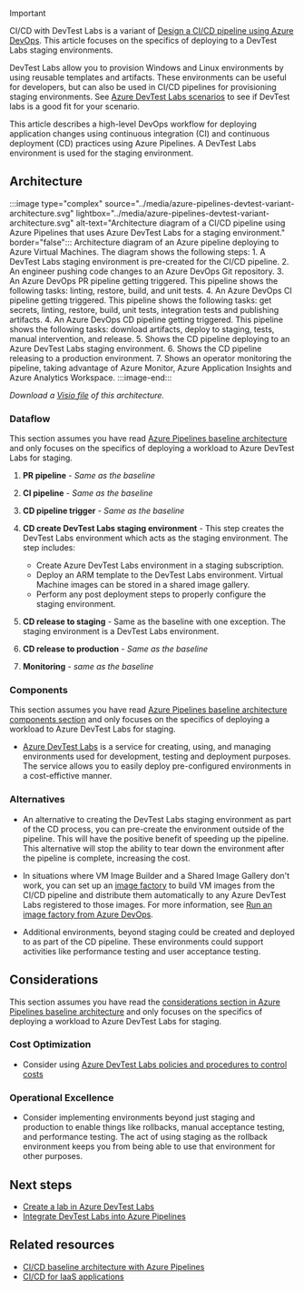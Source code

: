 > [!IMPORTANT]
> CI/CD with DevTest Labs is a variant of [Design a CI/CD pipeline using Azure DevOps](../../example-scenario/apps/devops-dotnet-baseline.yml). This article focuses on the specifics of deploying to a DevTest Labs staging environments.

DevTest Labs allow you to provision Windows and Linux environments by using reusable templates and artifacts. These environments can be useful for developers, but can also be used in CI/CD pipelines for provisioning staging environments. See [Azure DevTest Labs scenarios](/azure/devtest-labs/devtest-lab-guidance-get-started) to see if DevTest labs is a good fit for your scenario.

This article describes a high-level DevOps workflow for deploying application changes using continuous integration (CI) and continuous deployment (CD) practices using Azure Pipelines. A DevTest Labs environment is used for the staging environment.

## Architecture

:::image type="complex" source="../media/azure-pipelines-devtest-variant-architecture.svg" lightbox="../media/azure-pipelines-devtest-variant-architecture.svg" alt-text="Architecture diagram of a CI/CD pipeline using Azure Pipelines that uses Azure DevTest Labs for a staging environment." border="false"::: 
Architecture diagram of an Azure pipeline deploying to Azure Virtual Machines. The diagram shows the following steps: 1. A DevTest Labs staging environment is pre-created for the CI/CD pipeline. 2. An engineer pushing code changes to an Azure DevOps Git repository. 3. An Azure DevOps PR pipeline getting triggered. This pipeline shows the following tasks: linting, restore, build, and unit tests. 4. An Azure DevOps CI pipeline getting triggered. This pipeline shows the following tasks: get secrets, linting, restore, build, unit tests, integration tests and publishing artifacts. 4. An Azure DevOps CD pipeline getting triggered. This pipeline shows the following tasks: download artifacts, deploy to staging, tests, manual intervention, and release. 5. Shows the CD pipeline deploying to an Azure DevTest Labs staging environment. 6. Shows the CD pipeline releasing to a production environment. 7. Shows an operator monitoring the pipeline, taking advantage of Azure Monitor, Azure Application Insights and Azure Analytics Workspace.
:::image-end:::

*Download a [Visio file](https://arch-center.azureedge.net/azure-pipelines-iaas-variant-architecture.vsdx) of this architecture.*

### Dataflow

This section assumes you have read [Azure Pipelines baseline architecture](../../example-scenario/apps/devops-dotnet-baseline.yml#dataflow) and only focuses on the specifics of deploying a workload to Azure DevTest Labs for staging.

1. **PR pipeline** - *Same as the baseline*

1. **CI pipeline** - *Same as the baseline*

1. **CD pipeline trigger** - *Same as the baseline*

1. **CD create DevTest Labs staging environment** - This step creates the DevTest Labs environment which acts as the staging environment. The step includes:

    - Create Azure DevTest Labs environment in a staging subscription.
    - Deploy an ARM template to the DevTest Labs environment. Virtual Machine images can be stored in a shared image gallery.
    - Perform any post deployment steps to properly configure the staging environment.

1. **CD release to staging** - Same as the baseline with one exception. The staging environment is a DevTest Labs environment.

1. **CD release to production** - *Same as the baseline*

1. **Monitoring** - *same as the baseline*

### Components

This section assumes you have read [Azure Pipelines baseline architecture components section](../../example-scenario/apps/devops-dotnet-baseline.yml#components) and only focuses on the specifics of deploying a workload to Azure DevTest Labs for staging.

- [Azure DevTest Labs](/azure/devtest-labs/devtest-lab-overview) is a service for creating, using, and managing environments used for development, testing and deployment purposes. The service allows you to easily deploy pre-configured environments in a cost-effictive manner.

### Alternatives

- An alternative to creating the DevTest Labs staging environment as part of the CD process, you can pre-create the environment outside of the pipeline. This will have the positive benefit of speeding up the pipeline. This alternative will stop the ability to tear down the environment after the pipeline is complete, increasing the cost.

- In situations where VM Image Builder and a Shared Image Gallery don't work, you can set up an [image factory](/azure/devtest-labs/image-factory-create) to build VM images from the CI/CD pipeline and distribute them automatically to any Azure DevTest Labs registered to those images. For more information, see [Run an image factory from Azure DevOps](/azure/devtest-labs/image-factory-set-up-devops-lab).

- Additional environments, beyond staging could be created and deployed to as part of the CD pipeline. These environments could support activities like performance testing and user acceptance testing.

## Considerations

This section assumes you have read the [considerations section in Azure Pipelines baseline architecture](../../example-scenario/apps/devops-dotnet-baseline.yml#considerations) and only focuses on the specifics of deploying a workload to Azure DevTest Labs for staging.

### Cost Optimization

- Consider using [Azure DevTest Labs policies and procedures to control costs](/azure/devtest-labs/devtest-lab-overview#lab-policies-and-procedures-to-control-costs)

### Operational Excellence 

- Consider implementing environments beyond just staging and production to enable things like rollbacks, manual acceptance testing, and performance testing. The act of using staging as the rollback environment keeps you from being able to use that environment for other purposes.

## Next steps

- [Create a lab in Azure DevTest Labs](/azure/lab-services/tutorial-create-custom-lab)
- [Integrate DevTest Labs into Azure Pipelines](/azure/devtest-labs/devtest-lab-integrate-ci-cd)

## Related resources

- [CI/CD baseline architecture with Azure Pipelines](../../example-scenario/apps/devops-dotnet-baseline.yml)
- [CI/CD for IaaS applications](./cicd-for-azure-vms.yml)

